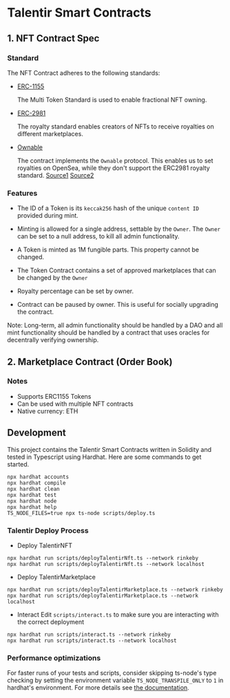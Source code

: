 # Talentir Smart Contracts

## 1. NFT Contract Spec
### Standard
The NFT Contract adheres to the following standards:

- [ERC-1155](https://eips.ethereum.org/EIPS/eip-1155)

  The Multi Token Standard is used to enable fractional NFT owning.
- [ERC-2981](https://eips.ethereum.org/EIPS/eip-2981)
  
  The royalty standard enables creators of NFTs to receive royalties on different marketplaces.
- [Ownable](https://github.com/OpenZeppelin/openzeppelin-contracts/blob/master/contracts/access/Ownable.sol)
  
    The contract implements the `Ownable` protocol. This enables us to set royalties on OpenSea, while they don't support the ERC2981 royalty standard. [Source1](https://support.opensea.io/hc/en-us/articles/4403934341907-How-do-I-import-my-contract-automatically-
) [Source2](https://www.youtube.com/watch?v=LHZC9wX3r0I)

### Features
- The ID of a Token is its `keccak256` hash of the unique `content ID` provided during mint.

- Minting is allowed for a single address, settable by the `Owner`. The `Owner` can be set to a null address, to kill all admin functionality.

- A Token is minted as 1M fungible parts. This property cannot be changed.

- The Token Contract contains a set of approved marketplaces that can be changed by the `Owner`

- Royalty percentage can be set by owner.

- Contract can be paused by owner. This is useful for socially upgrading the contract.

Note: Long-term, all admin functionality should be handled by a DAO and all mint functionality should be handled by a contract that uses oracles for decentrally verifying ownership.

## 2. Marketplace Contract (Order Book)

### Notes
- Supports ERC1155 Tokens
- Can be used with multiple NFT contracts
- Native currency: ETH

## Development
This project contains the Talentir Smart Contracts written in Solidity and tested in Typescript using Hardhat.
Here are some commands to get started.

```shell
npx hardhat accounts
npx hardhat compile
npx hardhat clean
npx hardhat test
npx hardhat node
npx hardhat help
TS_NODE_FILES=true npx ts-node scripts/deploy.ts
```
### Talentir Deploy Process
- Deploy TalentirNFT
```shell
npx hardhat run scripts/deployTalentirNft.ts --network rinkeby
npx hardhat run scripts/deployTalentirNft.ts --network localhost
```

- Deploy TalentirMarketplace
```shell
npx hardhat run scripts/deployTalentirMarketplace.ts --network rinkeby
npx hardhat run scripts/deployTalentirMarketplace.ts --network localhost
```

- Interact
Edit `scripts/interact.ts` to make sure you are interacting with the correct deployment
```shell
npx hardhat run scripts/interact.ts --network rinkeby
npx hardhat run scripts/interact.ts --network localhost
```

### Performance optimizations

For faster runs of your tests and scripts, consider skipping ts-node's type checking by setting the environment variable `TS_NODE_TRANSPILE_ONLY` to `1` in hardhat's environment. For more details see [the documentation](https://hardhat.org/guides/typescript.html#performance-optimizations).
